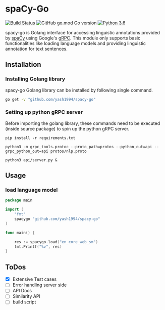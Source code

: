 # spaCy-Go

[![Build Status](https://travis-ci.org/yash1994/spacy-go.svg?branch=master)](https://travis-ci.org/yash1994/spacy-go)
![GitHub go.mod Go version](https://img.shields.io/github/go-mod/go-version/yash1994/spacy-go)
[![Python 3.6](https://img.shields.io/badge/python-3.6-blue.svg)](https://www.python.org/downloads/release/python-360/)

spacy-go is Golang interface for accessing linguistic annotations provided by
[spaCy](https://spacy.io) using Google's [gRPC](https://grpc.io/). This module only supports basic functionalities like loading language models and providing linguistic annotation for text sentences.

## Installation

### Installing Golang library

spacy-go Golang library can be installed by following single command.

```bash
go get -v "github.com/yash1994/spacy-go"
```

### Setting up python gRPC server

Before importing the golang library, these commands need to be executed (inside source package) to spin up the python gRPC server.

`pip install -r requirements.txt`

`python3 -m grpc_tools.protoc --proto_path=protos --python_out=api --grpc_python_out=api protos/nlp.proto`

`python3 api/server.py &`

## Usage

### load language model

```Go
package main

import (
    "fmt"
    spacygo "github.com/yash1994/spacy-go"
)

func main() {

    res := spacygo.load("en_core_web_sm")
    fmt.Printf("%v", res)
}
```

## ToDos
* [x] Extensive Test cases
* [ ] Error handling server side
* [ ] API Docs
* [ ] Similarity API
* [ ] build script
